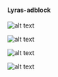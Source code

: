#### Lyras-adblock
![alt text](https://im3.ezgif.com/tmp/ezgif-3-b33aecd566e6.gif)

![alt text](https://im3.ezgif.com/tmp/ezgif-3-b33aecd566e6.gif)

![alt text](https://im3.ezgif.com/tmp/ezgif-3-b33aecd566e6.gif)

![alt text](https://im3.ezgif.com/tmp/ezgif-3-b33aecd566e6.gif)
